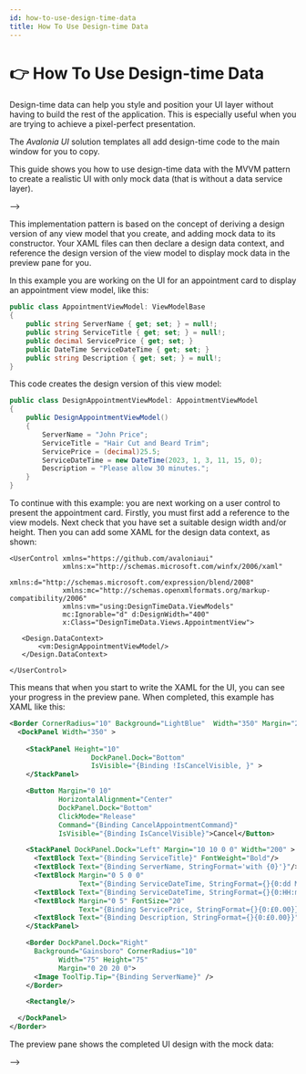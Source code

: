 ```yaml
---
id: how-to-use-design-time-data
title: How To Use Design-time Data
---
```



# 👉 How To Use Design-time Data

Design-time data can help you style and position your UI layer without having to build the rest of the application. This is especially useful when you are trying to achieve a pixel-perfect presentation.&#x20;

The _Avalonia UI_ solution templates all add design-time code to the main window for you to copy.

This guide shows you how to use design-time data with the MVVM pattern to create a realistic UI with only mock data (that is without a data service layer). &#x20;

<!--<!--<figure><img src="/img/gitbook-import/assets/image (6).png" alt=""><figcaption></figcaption></figure>-->-->

This implementation pattern is based on the concept of deriving a design version of any view model that you create, and adding mock data to its constructor. Your XAML files can then declare a design data context, and reference the design version of the view model to display mock data in the preview pane for you.

In this example you are working on the UI for an appointment card to display an appointment view model, like this:

```csharp
public class AppointmentViewModel: ViewModelBase
{
    public string ServerName { get; set; } = null!;
    public string ServiceTitle { get; set; } = null!;    
    public decimal ServicePrice { get; set; }
    public DateTime ServiceDateTime { get; set; }
    public string Description { get; set; } = null!;   
}
```

This code creates the design version of this view model:

```csharp
public class DesignAppointmentViewModel: AppointmentViewModel
{
    public DesignAppointmentViewModel()
    {
        ServerName = "John Price";
        ServiceTitle = "Hair Cut and Beard Trim";
        ServicePrice = (decimal)25.5;
        ServiceDateTime = new DateTime(2023, 1, 3, 11, 15, 0);
        Description = "Please allow 30 minutes.";
    }
}
```

To continue with this example: you are next working on a user control to present the appointment card. Firstly, you must first add a reference to the view models. Next check that you have set a suitable design width and/or height. Then you can add some XAML for the design data context, as shown:

```
<UserControl xmlns="https://github.com/avaloniaui"
             xmlns:x="http://schemas.microsoft.com/winfx/2006/xaml"
             xmlns:d="http://schemas.microsoft.com/expression/blend/2008"
             xmlns:mc="http://schemas.openxmlformats.org/markup-compatibility/2006"
             xmlns:vm="using:DesignTimeData.ViewModels"
             mc:Ignorable="d" d:DesignWidth="400" 
             x:Class="DesignTimeData.Views.AppointmentView">
   
   <Design.DataContext>    
       <vm:DesignAppointmentViewModel/>
   </Design.DataContext>

</UserControl>
```

This means that when you start to write the XAML for the UI, you can see your progress in the preview pane. When completed, this example has XAML like this:

```xml
<Border CornerRadius="10" Background="LightBlue"  Width="350" Margin="20">
  <DockPanel Width="350" >
      
    <StackPanel Height="10"
                    DockPanel.Dock="Bottom"
                    IsVisible="{Binding !IsCancelVisible, }" >
    </StackPanel>

    <Button Margin="0 10"
            HorizontalAlignment="Center"
            DockPanel.Dock="Bottom"
            ClickMode="Release"
            Command="{Binding CancelAppointmentCommand}"
            IsVisible="{Binding IsCancelVisible}">Cancel</Button>

    <StackPanel DockPanel.Dock="Left" Margin="10 10 0 0" Width="200" >
      <TextBlock Text="{Binding ServiceTitle}" FontWeight="Bold"/>
      <TextBlock Text="{Binding ServerName, StringFormat='with {0}'}"/>
      <TextBlock Margin="0 5 0 0" 
                 Text="{Binding ServiceDateTime, StringFormat={}{0:dd MMM yyyy}}"/>
      <TextBlock Text="{Binding ServiceDateTime, StringFormat={}{0:HH:mm}}"/>
      <TextBlock Margin="0 5" FontSize="20" 
                 Text="{Binding ServicePrice, StringFormat={}{0:£0.00}}"/>
      <TextBlock Text="{Binding Description, StringFormat={}{0:£0.00}}"/>
    </StackPanel>

    <Border DockPanel.Dock="Right"
      Background="Gainsboro" CornerRadius="10"
            Width="75" Height="75"
            Margin="0 20 20 0">
      <Image ToolTip.Tip="{Binding ServerName}" />
    </Border>

    <Rectangle/>

  </DockPanel>
</Border>
```

&#x20;The preview pane shows the completed UI design with the mock data:

<!--<!--<figure><img src="/img/gitbook-import/assets/image (10).png" alt=""><figcaption></figcaption></figure>-->-->

&#x20;&#x20;

